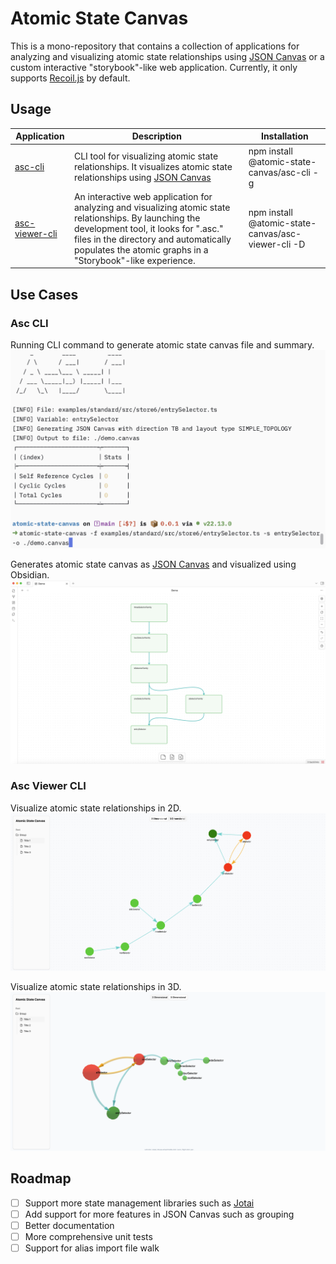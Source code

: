 # Atomic State Canvas
This is a mono-repository that contains a collection of applications for analyzing and visualizing atomic state relationships using [JSON Canvas](https://jsoncanvas.org/) or a custom interactive "storybook"-like web application. Currently, it only supports [Recoil.js](https://recoiljs.org/) by default.

## Usage

| Application    | Description                                                                                                                                                                                                                              | Installation                                       |
|----------------|------------------------------------------------------------------------------------------------------------------------------------------------------------------------------------------------------------------------------------------|----------------------------------------------------|
| [asc-cli](./apps/asc-cli)        | CLI tool for visualizing atomic state relationships. It visualizes atomic state relationships using [JSON Canvas](https://jsoncanvas.org/)                                                                                               | npm install @atomic-state-canvas/asc-cli -g        |
| [asc-viewer-cli](./apps/asc-viewer-cli) | An interactive web application for analyzing and visualizing atomic state relationships. By launching the development tool, it looks for ".asc." files in the directory and automatically populates the atomic graphs in a "Storybook"-like experience. | npm install @atomic-state-canvas/asc-viewer-cli -D |

## Use Cases

### Asc CLI

Running CLI command to generate atomic state canvas file and summary.
![asc cli - console](./assets/asc-cli-console.png)

Generates atomic state canvas as [JSON Canvas](https://jsoncanvas.org/) and visualized using Obsidian.
![asc cli - obsidian](./assets/asc-cli-obsidian.png)

### Asc Viewer CLI

Visualize atomic state relationships in 2D.
![asc viewer - 2d](./assets/asc-viewer-2d.png)

Visualize atomic state relationships in 3D.
![asc viewer - 3d](./assets/asc-viewer-3d.png)

## Roadmap
- [ ] Support more state management libraries such as [Jotai](https://jotai.org/)
- [ ] Add support for more features in JSON Canvas such as grouping
- [ ] Better documentation
- [ ] More comprehensive unit tests
- [ ] Support for alias import file walk
